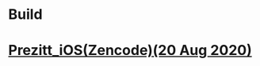 # Build

# <a href="itms-services://?action=download-manifest&url=https://raw.githubusercontent.com/yaashtech/build/master/Prezitt/1.0(2)/manifest.plist">Prezitt_iOS(Zencode)(20 Aug 2020)</a>
